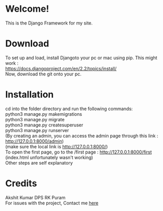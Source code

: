 # Welcome! 
This is the Django Framework for my site.

# Download 
To set up and load, install Djangoto your pc or mac using pip. This might work : </br> https://docs.djangoproject.com/en/2.2/topics/install/ </br>
Now, download the git onto your pc.

# Installation 
cd into the folder directory and run the following commands: </br>
   python3 manage.py makemigrations </br>
   python3 manage.py migrate </br>
   python3 manage.py createsuperuser </br>
   python3 manage.py runserver </br>
   (By creating an admin, you can access the admin page through this link : http://127.0.0.1:8000/admin) </br>
   (make sure the local link is http://127.0.0.1:8000/) </br>
   To open the first page, go to the /first page : http://127.0.0.1:8000/first (index.html unfortunately wasn't working) </br>
   Other steps are self explanatory </br>

   # Credits<br>
   Akshit Kumar
   DPS RK Puram </br>
   For issues with the project, Contact me [here](mailto:akshitkumar31102003@gmail.com?Subject=Python%20projecthelp)
 
